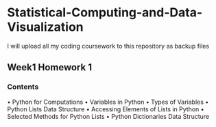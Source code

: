 # Statistical-Computing-and-Data-Visualization

I will upload all my coding coursework to this repository as backup files 


## Week1 Homework 1 
### Contents
• Python for Computations
• Variables in Python
• Types of Variables
• Python Lists Data Structure
• Accessing Elements of Lists in Python • Selected Methods for Python Lists
• Python Dictionaries Data Structure
